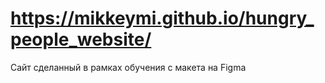 # https://mikkeymi.github.io/hungry_people_website/

Сайт сделанный в рамках обучения с макета на Figma

